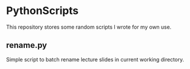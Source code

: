 # PythonScripts
This repository stores some random scripts I wrote for my own use.

## rename.py
Simple script to batch rename lecture slides in current working directory. 